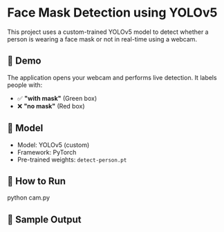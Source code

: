 # Face Mask Detection using YOLOv5

This project uses a custom-trained YOLOv5 model to detect whether a person is wearing a face mask or not in real-time using a webcam.

## 📸 Demo
The application opens your webcam and performs live detection. It labels people with:
- ✅ **"with mask"** (Green box)
- ❌ **"no mask"** (Red box)

## 🧠 Model
- Model: YOLOv5 (custom)
- Framework: PyTorch
- Pre-trained weights: `detect-person.pt`

## 🚀 How to Run
python cam.py

## 🧪 Sample Output
